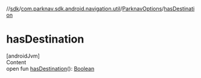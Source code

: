 //[sdk](../../../index.md)/[com.parknav.sdk.android.navigation.util](../index.md)/[ParknavOptions](index.md)/[hasDestination](has-destination.md)



# hasDestination  
[androidJvm]  
Content  
open fun [hasDestination](has-destination.md)(): [Boolean](https://kotlinlang.org/api/latest/jvm/stdlib/kotlin/-boolean/index.html)  



